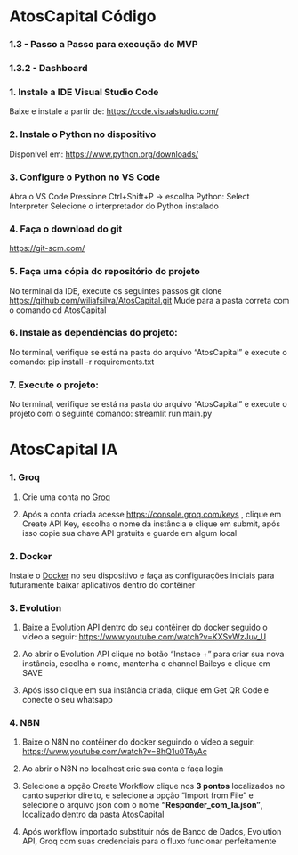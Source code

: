 # AtosCapital Código

### 1.3 - Passo a Passo para execução do MVP 
### 1.3.2 - Dashboard
### 1. Instale a IDE Visual Studio Code
Baixe e instale a partir de: https://code.visualstudio.com/

### 2. Instale o Python no dispositivo
Disponível em: https://www.python.org/downloads/

### 3. Configure o Python no VS Code
Abra o VS Code
Pressione Ctrl+Shift+P → escolha Python: Select Interpreter
Selecione o interpretador do Python instalado

### 4. Faça o download do git
https://git-scm.com/

### 5. Faça uma cópia do repositório do projeto
No terminal da IDE, execute os seguintes passos
git clone https://github.com/wiliafsilva/AtosCapital.git
Mude para a pasta correta com o comando cd AtosCapital

### 6. Instale as dependências do projeto:
No terminal, verifique se está na pasta do arquivo “AtosCapital” e execute o comando: pip install -r requirements.txt

### 7. Execute o projeto:
No terminal, verifique se está na pasta do arquivo “AtosCapital” e  execute o projeto com o seguinte comando: streamlit run main.py

# AtosCapital IA

### 1. Groq
1. Crie uma conta no <a href="https://groq.com/" target="_blank">Groq</a>

2. Após a conta criada acesse <a href="https://console.groq.com/keys" target="_blank">https://console.groq.com/keys</a> , clique em Create API Key, escolha o nome da instância e clique em submit, após isso copie sua chave API gratuita e guarde em algum local 

### 2. Docker
Instale o <a href="https://www.docker.com/" target="_blank">Docker</a> no seu dispositivo e faça as configurações iniciais para futuramente baixar aplicativos dentro do contêiner


### 3. Evolution
1. Baixe a Evolution API dentro do seu contêiner do docker seguido o vídeo a seguir: <a href="https://www.youtube.com/watch?v=KXSvWzJuv_U" target="_blank">https://www.youtube.com/watch?v=KXSvWzJuv_U</a>

2. Ao abrir o Evolution API clique no botão “Instace +” para criar sua nova instância, escolha o nome, mantenha o channel Baileys e clique em SAVE
3. Após isso clique em sua instância criada, clique em Get QR Code e conecte o seu whatsapp


### 4. N8N


1. Baixe o N8N no contêiner do docker seguindo o vídeo a seguir: <a href="https://www.youtube.com/watch?v=8hQ1u0TAyAc" target="_blank">https://www.youtube.com/watch?v=8hQ1u0TAyAc</a>


2. Ao abrir o N8N no localhost crie sua conta e faça login


3. Selecione a opção Create Workflow clique nos **3 pontos** localizados no canto superior direito, e selecione a opção “Import from File” e selecione o arquivo json com o nome **“Responder_com_Ia.json”**, localizado dentro da pasta AtosCapital


4. Após workflow importado substituir nós de Banco de Dados, Evolution API, Groq com suas credenciais para o fluxo funcionar perfeitamente
